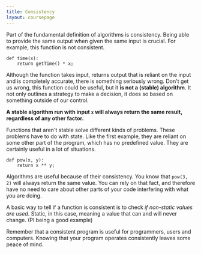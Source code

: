 ```yaml
---
title: Consistency
layout: coursepage
---
```


Part of the fundamental definition of algorithms is consistency. Being able to provide the same output when given the same input is crucial. For example, this function is not consistent.

    def time(x):
        return getTime() * x;

Although the function takes input, returns output that is reliant on the input and is completely accurate, there is something seriously wrong. Don't get us wrong, this function could be useful, but it **is not a (stable) algorithm**. It not only outlines a strategy to make a decision, it does so based on something outside of our control.

**A stable algorithm run with input `x` will always return the same result, regardless of any other factor.**

Functions that aren't stable solve different kinds of problems. These problems have to do with state. Like the first example, they are reliant on some other part of the program, which has no predefined value. They are certainly useful in a lot of situations.

    def pow(x, y):
        return x ** y;

Algorithms are useful because of their consistency. You know that `pow(3, 2)` will always return the same value. You can rely on that fact, and therefore have no need to care about other parts of your code interfering with what you are doing.

A basic way to tell if a function is consistent is to check *if non-static values are used*. Static, in this case, meaning a value that can and will never change. (PI being a good example)

Remember that a consistent program is useful for programmers, users and computers. Knowing that your program operates consistently leaves some peace of mind.
